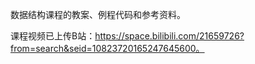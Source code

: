 数据结构课程的教案、例程代码和参考资料。

课程视频已上传B站：https://space.bilibili.com/21659726?from=search&seid=10823720165247645600。
